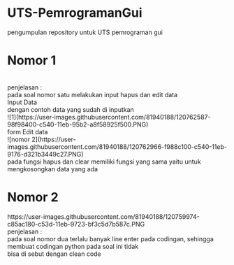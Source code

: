 # UTS-PemrogramanGui
pengumpulan repository untuk UTS pemrograman gui

<h1>Nomor 1</h1>
<br>
penjelasan : 
<br>
pada soal nomor satu melakukan input hapus dan edit data 
<br>
Input Data 
<br>
dengan contoh data yang sudah di inputkan 
<br>
![1](https://user-images.githubusercontent.com/81940188/120762587-98f98400-c540-11eb-95b2-a8f58925f500.PNG)
<br>
form Edit data 
<br>
![nomor 2](https://user-images.githubusercontent.com/81940188/120762966-f988c100-c540-11eb-9176-d321b3449c27.PNG)
<br>
pada fungsi hapus dan clear memiliki fungsi yang sama yaitu untuk mengkosongkan data yang ada
<br>


<h1>Nomor 2</h1>
https://user-images.githubusercontent.com/81940188/120759974-c85ac180-c53d-11eb-9723-bf3c5d7b587c.PNG
<br> 
penjelasan : 
<br>
pada soal nomor dua terlalu banyak line enter pada codingan, sehingga membuat codingan python pada soal ini tidak
<br>
bisa di sebut dengan clean code 
